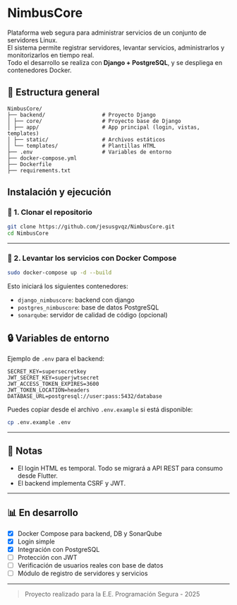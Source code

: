 # NimbusCore

Plataforma web segura para administrar servicios de un conjunto de servidores Linux.  
El sistema permite registrar servidores, levantar servicios, administrarlos y monitorizarlos en tiempo real.  
Todo el desarrollo se realiza con **Django + PostgreSQL**, y se despliega en contenedores Docker.

## 🧱 Estructura general

```
NimbusCore/
├── backend/                  # Proyecto Django
│ ├── core/                   # Proyecto base de Django
│ ├── app/                    # App principal (login, vistas, templates)
│ ├── static/                 # Archivos estáticos
│ └── templates/              # Plantillas HTML
├── .env                      # Variables de entorno
├── docker-compose.yml
├── Dockerfile
├── requirements.txt
```

## Instalación y ejecución

### 📁 1. Clonar el repositorio

```bash
git clone https://github.com/jesusgvqz/NimbusCore.git
cd NimbusCore
```

---

### 🚧 2. Levantar los servicios con Docker Compose

```bash
sudo docker-compose up -d --build
```

Esto iniciará los siguientes contenedores:

* `django_nimbuscore`: backend con django
* `postgres_nimbuscore`: base de datos PostgreSQL
* `sonarqube`: servidor de calidad de código (opcional)

## 🔒 Variables de entorno

Ejemplo de `.env` para el backend:

```
SECRET_KEY=supersecretkey
JWT_SECRET_KEY=superjwtsecret
JWT_ACCESS_TOKEN_EXPIRES=3600
JWT_TOKEN_LOCATION=headers
DATABASE_URL=postgresql://user:pass:5432/database
```

Puedes copiar desde el archivo `.env.example` si está disponible:

```bash
cp .env.example .env
```

---

## 🚫 Notas

* El login HTML es temporal. Todo se migrará a API REST para consumo desde Flutter.
* El backend implementa CSRF y JWT.

---

## 📊 En desarrollo

* [x] Docker Compose para backend, DB y SonarQube
* [x] Login simple
* [x] Integración con PostgreSQL
* [ ] Protección con JWT
* [ ] Verificación de usuarios reales con base de datos
* [ ] Módulo de registro de servidores y servicios

---

> Proyecto realizado para la E.E. Programación Segura - 2025
